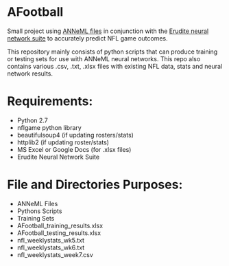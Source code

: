 AFootball
=========

Small project using <a href="https://github.com/adam-nnl/ANNeML" target="_BLANK">ANNeML files</a> in conjunction with the 
<a href="https://github.com/adam-nnl/Erudite" target="_BLANK">Erudite neural network suite</a> to accurately predict NFL 
game outcomes. 

This repository mainly consists of python scripts that can produce training or testing sets for use with ANNeML neural 
networks. This repo also contains various .csv, .txt, .xlsx files with existing NFL data, stats and neural network results.

Requirements:
==========

- Python 2.7
- nflgame python library
- beautifulsoup4 (if updating rosters/stats)
- httplib2 (if updating roster/stats)
- MS Excel or Google Docs (for .xlsx files)
- Erudite Neural Network Suite


File and Directories Purposes:
============

- ANNeML Files
- Pythons Scripts
- Training Sets
- AFootball_training_results.xlsx
- AFootball_testing_results.xlsx
- nfl_weeklystats_wk5.txt
- nfl_weeklystats_wk6.txt
- nfl_weeklystats_week7.csv
